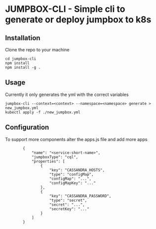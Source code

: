 JUMPBOX-CLI - Simple cli to generate or deploy jumpbox to k8s
=============================================================

Installation
------------

Clone the repo to your machine

```
cd jumpbox-cli
npm install
npm install -g .
```

Usage
-----

Currently it only generates the yml with the correct variables

```
jumpbox-cli --context=<context> --namespace=<namespace> generate > new_jumpbox.yml
kubectl apply -f ./new_jumpbox.yml
```


Configuration
-------------
To support more components alter the apps.js file and add more apps
```
        {
            "name": "<service-short-name>",
            "jumpboxType": "cql",
            "properties": [
                {
                    "key": "CASSANDRA_HOSTS",
                    "type": "configMap",
                    "configMap": "...",
                    "configMapKey": "..." 
                },
                {
                    "key": "CASSANDRA_PASSWORD",
                    "type": "secret",
                    "secret": "...",
                    "secretKey": "..." 
                }
            ]
        }
```

